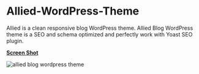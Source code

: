 # Allied-WordPress-Theme
Allied is a clean responsive blog WordPress theme. Allied Blog WordPress theme is a SEO and schema optimized and perfectly work with Yoast SEO plugin.

[**Screen Shot**](url)

![allied blog wordpress theme](https://user-images.githubusercontent.com/9718134/52429913-c5df2d00-2b26-11e9-8418-4bebb7eb874d.jpg)
